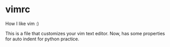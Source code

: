 # vimrc
How I like vim :)


This is a file that customizes your vim text editor. 
Now, has some properties for auto indent for python practice.
